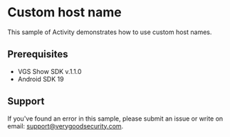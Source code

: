 # Custom host name

This sample of Activity demonstrates how to use custom host names.

## Prerequisites

- VGS Show SDK v.1.1.0
- Android SDK 19

## Support

If you've found an error in this sample, please submit an issue or write on email: support@verygoodsecurity.com.